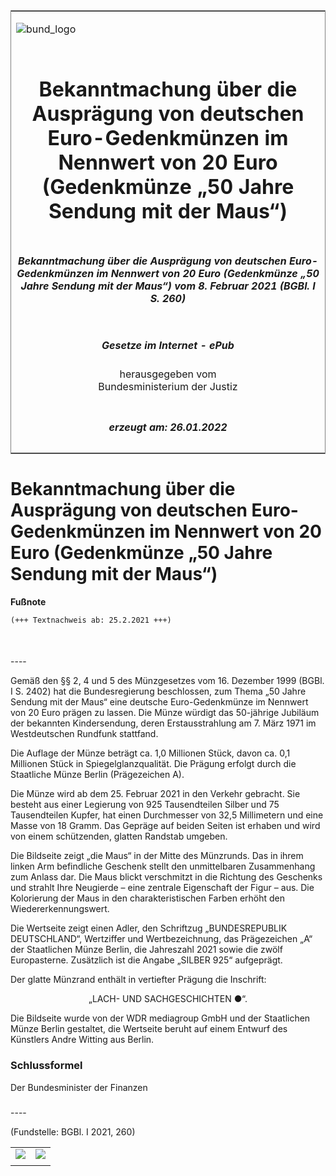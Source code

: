 <span id="DECKBLATT.html"></span>

<table border="0" frame="border" width="100%">

<tr valign="top">

<td align="left">

![bund\_logo](BfJ_2021_Web_de_de.gif)

</td>

<td align="right">

 

</td>

</tr>

<tr align="center" valign="middle">

<td colspan="2">

# Bekanntmachung über die Ausprägung von deutschen Euro-Gedenkmünzen im Nennwert von 20 Euro (Gedenkmünze „50 Jahre Sendung mit der Maus“)

</td>

</tr>

<tr align="center" valign="middle">

<td colspan="2">

##### Bekanntmachung über die Ausprägung von deutschen Euro-Gedenkmünzen im Nennwert von 20 Euro (Gedenkmünze „50 Jahre Sendung mit der Maus“) vom 8. Februar 2021 (BGBl. I S. 260)

</td>

</tr>

<tr align="center" valign="middle">

<td colspan="2">

  
  

##### Gesetze im Internet - ePub  
  
herausgegeben vom  
Bundesministerium der Justiz

</td>

</tr>

<tr align="center" valign="bottom">

<td colspan="2">

  
  

##### erzeugt am: 26.01.2022

</td>

</tr>

</table>

<span id="BJNR026000021.html"></span>

# Bekanntmachung über die Ausprägung von deutschen Euro-Gedenkmünzen im Nennwert von 20 Euro (Gedenkmünze „50 Jahre Sendung mit der Maus“)

<div>

  
**Fußnote**

<div class="jnhtml">

<div>

<div class="jurAbsatz">

  

``` 
(+++ Textnachweis ab: 25.2.2021 +++)

 
```

</div>

</div>

</div>

</div>

<span id="BJNR026000021BJNE000100000.html"></span>

###   
\----

<div>

<div class="jnhtml">

<div>

<div class="jurAbsatz">

Gemäß den §§ 2, 4 und 5 des Münzgesetzes vom 16. Dezember 1999 (BGBl. I
S. 2402) hat die Bundesregierung beschlossen, zum Thema „50 Jahre
Sendung mit der Maus“ eine deutsche Euro-Gedenkmünze im Nennwert von 20
Euro prägen zu lassen. Die Münze würdigt das 50-jährige Jubiläum der
bekannten Kindersendung, deren Erstausstrahlung am 7. März 1971 im
Westdeutschen Rundfunk stattfand.

</div>

<div class="jurAbsatz">

Die Auflage der Münze beträgt ca. 1,0 Millionen Stück, davon ca. 0,1
Millionen Stück in Spiegelglanzqualität. Die Prägung erfolgt durch die
Staatliche Münze Berlin (Prägezeichen A).

</div>

<div class="jurAbsatz">

Die Münze wird ab dem 25. Februar 2021 in den Verkehr gebracht. Sie
besteht aus einer Legierung von 925 Tausendteilen Silber und 75
Tausendteilen Kupfer, hat einen Durchmesser von 32,5 Millimetern und
eine Masse von 18 Gramm. Das Gepräge auf beiden Seiten ist erhaben und
wird von einem schützenden, glatten Randstab umgeben.

</div>

<div class="jurAbsatz">

Die Bildseite zeigt „die Maus“ in der Mitte des Münzrunds. Das in ihrem
linken Arm befindliche Geschenk stellt den unmittelbaren Zusammenhang
zum Anlass dar. Die Maus blickt verschmitzt in die Richtung des
Geschenks und strahlt Ihre Neugierde – eine zentrale Eigenschaft der
Figur – aus. Die Kolorierung der Maus in den charakteristischen Farben
erhöht den Wiedererkennungswert.

</div>

<div class="jurAbsatz">

Die Wertseite zeigt einen Adler, den Schriftzug „BUNDESREPUBLIK
DEUTSCHLAND“, Wertziffer und Wertbezeichnung, das Prägezeichen „A“ der
Staatlichen Münze Berlin, die Jahreszahl 2021 sowie die zwölf
Europasterne. Zusätzlich ist die Angabe „SILBER 925“ aufgeprägt.

</div>

<div class="jurAbsatz">

Der glatte Münzrand enthält in vertiefter Prägung die Inschrift:

</div>

<div class="jurAbsatz" style="text-align:center;">

„LACH- UND SACHGESCHICHTEN <span class="Formel">●</span>“.

</div>

<div class="jurAbsatz">

Die Bildseite wurde von der WDR mediagroup GmbH und der Staatlichen
Münze Berlin gestaltet, die Wertseite beruht auf einem Entwurf des
Künstlers Andre Witting aus Berlin.

</div>

</div>

</div>

</div>

<span id="BJNR026000021BJNE000200000.html"></span>

### Schlussformel  

<div>

<div class="jnhtml">

<div>

<div class="jurAbsatz">

<span class="SP">Der Bundesminister der Finanzen</span>

</div>

</div>

</div>

</div>

<span id="BJNR026000021BJNE000300000.html"></span>

###   
\----

<div>

<div class="jnhtml">

<div>

<div class="jurAbsatz">

<div class="kommentar_Fundstelle">

(Fundstelle: BGBl. I 2021, 260)

</div>

</div>

|                                   |                                   |
| :-------------------------------: | :-------------------------------: |
| ![](bgbl1_2021_j0260-1_0010.jpeg) | ![](bgbl1_2021_j0260-1_0020.jpeg) |
|                                   |                                   |

</div>

</div>

</div>
